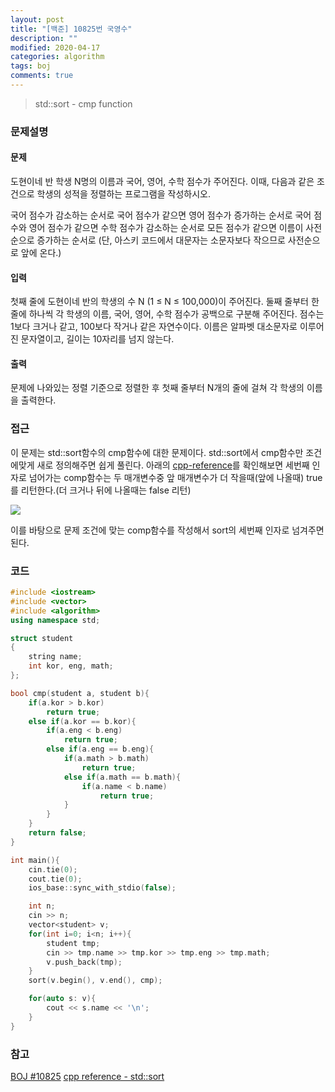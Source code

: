 ```yaml
---
layout: post
title: "[백준] 10825번 국영수"
description: ""
modified: 2020-04-17
categories: algorithm
tags: boj
comments: true
---
```


> std::sort - cmp function

### 문제설명

#### 문제
도현이네 반 학생 N명의 이름과 국어, 영어, 수학 점수가 주어진다. 이때, 다음과 같은 조건으로 학생의 성적을 정렬하는 프로그램을 작성하시오.

국어 점수가 감소하는 순서로
국어 점수가 같으면 영어 점수가 증가하는 순서로
국어 점수와 영어 점수가 같으면 수학 점수가 감소하는 순서로
모든 점수가 같으면 이름이 사전 순으로 증가하는 순서로 (단, 아스키 코드에서 대문자는 소문자보다 작으므로 사전순으로 앞에 온다.)
#### 입력
첫째 줄에 도현이네 반의 학생의 수 N (1 ≤ N ≤ 100,000)이 주어진다. 둘째 줄부터 한 줄에 하나씩 각 학생의 이름, 국어, 영어, 수학 점수가 공백으로 구분해 주어진다. 점수는 1보다 크거나 같고, 100보다 작거나 같은 자연수이다. 이름은 알파벳 대소문자로 이루어진 문자열이고, 길이는 10자리를 넘지 않는다.

#### 출력
문제에 나와있는 정렬 기준으로 정렬한 후 첫째 줄부터 N개의 줄에 걸쳐 각 학생의 이름을 출력한다.

### 접근
이 문제는 std::sort함수의 cmp함수에 대한 문제이다. std::sort에서 cmp함수만 조건에맞게 새로 정의해주면 쉽게 풀린다. 아래의 [cpp-reference](https://en.cppreference.com/w/cpp/algorithm/sort)를 확인해보면 세번째 인자로 넘어가는 comp함수는 두 매개변수중 앞 매개변수가 더 작을때(앞에 나올때) true를 리턴한다.(더 크거나 뒤에 나올때는 false 리턴)

<img src="https://www.dropbox.com/s/k8jzd5gn4rladjh/lower_and_upper_bound.png?dl=1">

이를 바탕으로 문제 조건에 맞는 comp함수를 작성해서 sort의 세번째 인자로 넘겨주면 된다.



### 코드
```cpp
#include <iostream>
#include <vector>
#include <algorithm>
using namespace std;

struct student
{   
    string name;
    int kor, eng, math;
};

bool cmp(student a, student b){
    if(a.kor > b.kor)
        return true;
    else if(a.kor == b.kor){
        if(a.eng < b.eng)
            return true;
        else if(a.eng == b.eng){
            if(a.math > b.math)
                return true;
            else if(a.math == b.math){
                if(a.name < b.name)
                    return true;
            }
        }
    }
    return false;
}

int main(){
    cin.tie(0);
    cout.tie(0);
    ios_base::sync_with_stdio(false);

    int n;
    cin >> n;
    vector<student> v;
    for(int i=0; i<n; i++){
        student tmp;
        cin >> tmp.name >> tmp.kor >> tmp.eng >> tmp.math;
        v.push_back(tmp);
    }
    sort(v.begin(), v.end(), cmp);

    for(auto s: v){
        cout << s.name << '\n';
    }
}
```

### 참고
[BOJ #10825](https://www.acmicpc.net/problem/10825)
[cpp reference - std::sort](https://en.cppreference.com/w/cpp/algorithm/sort)